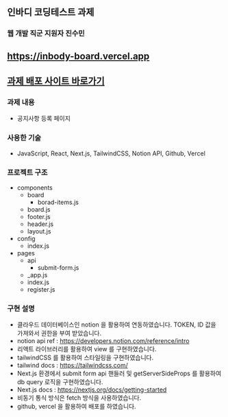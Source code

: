 ## 인바디 코딩테스트 과제
### 웹 개발 직군 지원자 진수민

## https://inbody-board.vercel.app
## [과제 배포 사이트 바로가기](https://inbody-board.vercel.app)

### 과제 내용
- 공지사항 등록 페이지

### 사용한 기술
- JavaScript, React, Next.js, TailwindCSS, Notion API, Github, Vercel

### 프로젝트 구조
- components
    - board
        - borad-items.js
    - board.js
    - footer.js
    - header.js
    - layout.js
- config
    - index.js
- pages
    - api
        - submit-form.js
    - _app.js
    - index.js
    - register.js

### 구현 설명
- 클라우드 데이터베이스인 notion 을 활용하여 연동하였습니다. TOKEN, ID 값을 가져와서 권한을 부여 받았습니다.
- notion api ref : https://developers.notion.com/reference/intro
- 리액트 라이브러리를 활용하여 view 를 구현하였습니다. 
- tailwindCSS 를 활용하여 스타일링을 구현하였습니다.
- tailwind docs : https://tailwindcss.com/
- Next.js 환경에서 submit form api 핸들러 및 getServerSideProps 를 활용하여 db query 로직을 구현하였습니다.
- Next.js docs : https://nextjs.org/docs/getting-started
- 비동기 통식 방식은 fetch 방식을 사용하였습니다.
- github, vercel 을 활용하여 배포를 하였습니다.
